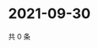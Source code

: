 # 2021-09-30

共 0 条

<!-- BEGIN -->
<!-- 最后更新时间 Thu Sep 30 2021 18:20:24 GMT+0800 (China Standard Time) -->

<!-- END -->
